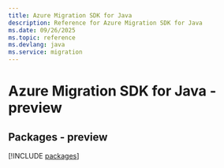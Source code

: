 ```yaml
---
title: Azure Migration SDK for Java
description: Reference for Azure Migration SDK for Java
ms.date: 09/26/2025
ms.topic: reference
ms.devlang: java
ms.service: migration
---
```

# Azure Migration SDK for Java - preview
## Packages - preview
[!INCLUDE [packages](migration-index.md)]